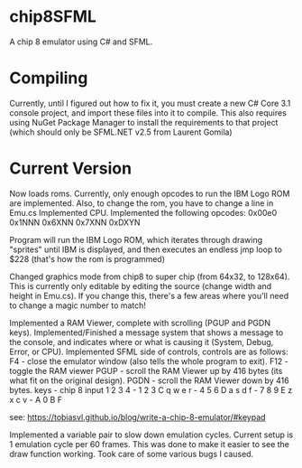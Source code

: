 # chip8SFML
A chip 8 emulator using C# and SFML.

# Compiling
Currently, until I figured out how to fix it, you must create a new C# Core 3.1 console project, and import these files into it to compile.
This also requires using NuGet Package Manager to install the requirements to that project (which should only be SFML.NET v2.5 from Laurent Gomila)

# Current Version
Now loads roms.  Currently, only enough opcodes to run the IBM Logo ROM are implemented.  Also, to change the rom, you have to change a line
in Emu.cs
Implemented CPU.
Implemented the following opcodes:
  0x00e0
  0x1NNN
  0x6XNN
  0x7XNN
  0xDXYN

Program will run the IBM Logo ROM, which iterates through drawing "sprites" until IBM is displayed, and then executes an endless jmp loop to $228 (that's how the rom is programmed)

Changed graphics mode from chip8 to super chip (from 64x32, to 128x64).  This is currently only editable by editing the source (change width and height in Emu.cs).
If you change this, there's a few areas where you'll need to change a magic number to match!

Implemented a RAM Viewer, complete with scrolling (PGUP and PGDN keys).
Implemented/Finished a message system that shows a message to the console, and indicates where or what is causing it (System, Debug, Error, or CPU).
Implemented SFML side of controls, controls are as follows:
F4 - close the emulator window (also tells the whole program to exit).
F12 - toggle the RAM viewer
PGUP - scroll the RAM Viewer up by 416 bytes (its what fit on the original design).
PGDN - scroll the RAM Viewer down by 416 bytes.
keys - chip 8 input
1 2 3 4 - 1 2 3 C
q w e r - 4 5 6 D
a s d f - 7 8 9 E
z x c v - A 0 B F

see: https://tobiasvl.github.io/blog/write-a-chip-8-emulator/#keypad

Implemented a variable pair to slow down emulation cycles.
Current setup is 1 emulation cycle per 60 frames. This was done to make it easier to see the draw function working.
Took care of some various bugs I caused.
